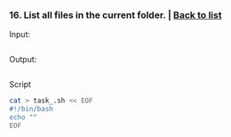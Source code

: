 ### <a id='task_16'>16. List all files in the current folder.</a>  |  [Back to list](#back_to_list)

Input:
``` bash

```

Output:
```

```

Script
``` bash
cat > task_.sh << EOF
#!/bin/bash
echo ""
EOF
```
